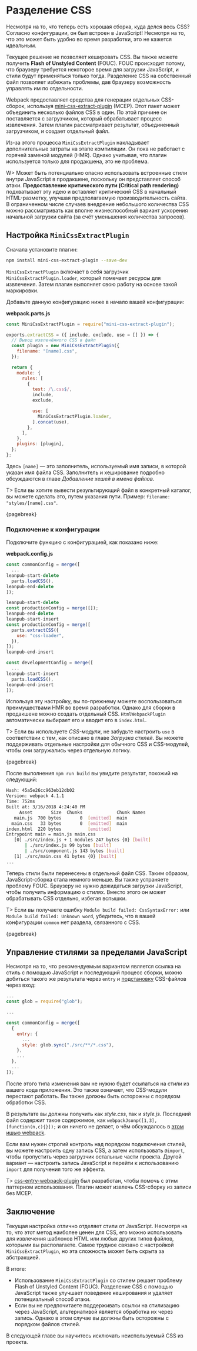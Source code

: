 # Разделение CSS

Несмотря на то, что теперь есть хорошая сборка, куда делся весь CSS? Согласно конфигурации, он был встроен в JavaScript! Несмотря на то, что это может быть удобно во время разработки, это не кажется идеальным.

Текущее решение не позволяет кешировать CSS. Вы также можете получить **Flash of Unstyled Content** (FOUC). FOUC происходит потому, что браузеру требуется некоторое время для загрузки JavaScript, и стили будут применяться только тогда. Разделение CSS на собственный файл позволяет избежать проблемы, дав браузеру возможность управлять им по отдельности.

Webpack предоставляет средства для генерации отдельных CSS-сборок, используя [mini-css-extract-plugin](https://www.npmjs.com/package/mini-css-extract-plugin) (MCEP). Этот пакет может объединить несколько файлов CSS в один. По этой причине он поставляется с загрузчиком, который обрабатывает процесс извлечения. Затем плагин рассматривает результат, объединенный загрузчиком, и создает отдельный файл.

Из-за этого процесса `MiniCssExtractPlugin` накладывает дополнительные затраты на этапе компиляции. Он пока не работает с горячей заменой модулей (HMR). Однако учитывая, что плагин используется только для продакшена, это не проблема.

W> Может быть потенциально опасно использовать встроенные стили внутри JavaScript в продакшене, поскольку он представляет способ атаки. **Предоставление критического пути (Critical path rendering)** подхватывает эту идею и вставляет критический CSS в начальный HTML-разметку, улучшая предполагаемую производительность сайта. В ограниченном числе случаев внедрение небольшого количества CSS можно рассматривать как вполне жизнеспособный вариант ускорения начальной загрузки сайта (за счёт уменьшения количества запросов).

## Настройка `MiniCssExtractPlugin`

Сначала установите плагин:

```bash
npm install mini-css-extract-plugin --save-dev
```

`MiniCssExtractPlugin` включает в себя загрузчик` MiniCssExtractPlugin.loader`, который помечает ресурсы для извлечения. Затем плагин выполняет свою работу на основе такой маркировки.

Добавьте данную конфигурацию ниже в начало вашей конфигурации:

**webpack.parts.js**

```javascript
const MiniCssExtractPlugin = require("mini-css-extract-plugin");

exports.extractCSS = ({ include, exclude, use = [] }) => {
  // Вывод извлечённого CSS в файл
  const plugin = new MiniCssExtractPlugin({
    filename: "[name].css",
  });

  return {
    module: {
      rules: [
        {
          test: /\.css$/,
          include,
          exclude,

          use: [
            MiniCssExtractPlugin.loader,
          ].concat(use),
        },
      ],
    },
    plugins: [plugin],
  };
};
```

Здесь `[name]` — это заполнитель, используемый имя записи, в которой указан имя файла CSS. Заполнитель и хеширование подробно обсуждаются в главе *Добавление хешей в имена файлов*.

T> Если вы хотите вывести результирующий файл в конкретный каталог, вы можете сделать это, путем указания пути. Пример: `filename: "styles/[name].css"`.

{pagebreak}

### Подключение к конфигурации

Подключите функцию с конфигурацией, как показано ниже:

**webpack.config.js**

```javascript
const commonConfig = merge([
  ...
leanpub-start-delete
  parts.loadCSS(),
leanpub-end-delete
]);

leanpub-start-delete
const productionConfig = merge([]);
leanpub-end-delete
leanpub-start-insert
const productionConfig = merge([
  parts.extractCSS({
    use: "css-loader",
  }),
]);
leanpub-end-insert

const developmentConfig = merge([
  ...
leanpub-start-insert
  parts.loadCSS(),
leanpub-end-insert
]);
```

Используя эту настройку, вы по-прежнему можете воспользоваться преимуществами HMR во время разработки. Однако для сборки в продакшене можно создать отдельный CSS. `HtmlWebpackPlugin` автоматически выбирает его и вводит его в `index.html`.

T> Если вы используете *CSS-модули*, не забудьте настроить `use` в соответствии с тем, как описано в главе *Загрузка стилей*. Вы можете поддерживать отдельные настройки для обычного CSS и CSS-модулей, чтобы они загружались через отдельную логику.

{pagebreak}

После выполнения `npm run build` вы увидите результат, похожий на следующий:

```bash
Hash: 45a5e26cc963eb12db02
Version: webpack 4.1.1
Time: 752ms
Built at: 3/16/2018 4:24:40 PM
     Asset       Size  Chunks             Chunk Names
   main.js  700 bytes       0  [emitted]  main
  main.css   33 bytes       0  [emitted]  main
index.html  220 bytes          [emitted]
Entrypoint main = main.js main.css
   [0] ./src/index.js + 1 modules 247 bytes {0} [built]
       | ./src/index.js 99 bytes [built]
       | ./src/component.js 143 bytes [built]
   [1] ./src/main.css 41 bytes {0} [built]
...
```

Теперь стили были перенесены в отдельный файл CSS. Таким образом, JavaScript-сборка стала немного меньше. Вы также устраняете проблему FOUC. Браузеру не нужно дожидаться загрузки JavaScript, чтобы получить информацию о стилях. Вместо этого он может обрабатывать CSS отдельно, избегая вспышки.

T> Если вы получаете ошибку `Module build failed: CssSyntaxError:` или `Module build failed: Unknown word`, убедитесь, что в вашей конфигурации `common` нет раздела, связанного с CSS.

{pagebreak}

## Управление стилями за пределами JavaScript

Несмотря на то, что рекомендуемым вариантом является ссылка на стиль с помощью JavaScript и последующий процесс сборки, можно добиться такого же результата через `entry` и [подстановку](https://www.npmjs.com/package/glob) CSS-файлов через вход:

```javascript
...
const glob = require("glob");

...

const commonConfig = merge([
  {
    entry: {
      ...
      style: glob.sync("./src/**/*.css"),
    },
    ...
  },
  ...
]);
```

После этого типа изменения вам не нужно будет ссылаться на стили из вашего кода приложения. Это также означает, что CSS-модули перестают работать. Вы также должны быть осторожны с порядком обработки CSS.

В результате вы должны получить как *style.css*, так и *style.js*. Последний файл содержит такое содержимое, как `webpackJsonp([1,3],[function(n,c){}]);` и он ничего не делает, о чём обсуждалось в [этом ишью webpack](https://github.com/webpack/webpack/issues/1967).

Если вам нужен строгий контроль над порядком подключения стилей, вы можете настроить одну запись CSS, а затем использовать `@import`, чтобы пропустить через загрузчик остальные части проекта. Другой вариант — настроить запись JavaScript и перейти к использованию `import` для получения того же эффекта.

T> [css-entry-webpack-plugin](https://www.npmjs.com/package/css-entry-webpack-plugin) был разработан, чтобы помочь с этим паттерном использования. Плагин может извлечь CSS-сборку из записи без MCEP.

## Заключение

Текущая настройка отлично отделяет стили от JavaScript. Несмотря на то, что этот метод наиболее ценен для CSS, его можно использовать для извлечения шаблонов HTML или любых других типов файлов, которыми вы располагаете. Самое трудное связано с настройкой `MiniCssExtractPlugin`, но эта сложность может быть скрыта за абстракцией.

В итоге:

* Использование `MiniCssExtractPlugin` со стилем решает проблему Flash of Unstyled Content (FOUC). Разделение CSS с помощью JavaScript также улучшает поведение кеширования и удаляет потенциальный способ атаки.
* Если вы не предпочитаете поддерживать ссылки на стилизацию через JavaScript, альтернативой является обработка их через запись. Однако в этом случае вы должны быть осторожны с порядком файлов стилей.

В следующей главе вы научитесь исключать неиспользуемый CSS из проекта.
